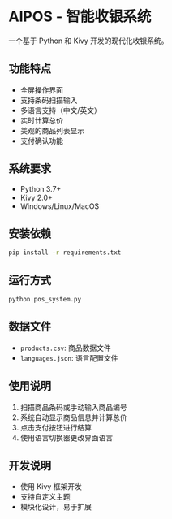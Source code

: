 # AIPOS - 智能收银系统

一个基于 Python 和 Kivy 开发的现代化收银系统。

## 功能特点

- 全屏操作界面
- 支持条码扫描输入
- 多语言支持（中文/英文）
- 实时计算总价
- 美观的商品列表显示
- 支付确认功能

## 系统要求

- Python 3.7+
- Kivy 2.0+
- Windows/Linux/MacOS

## 安装依赖

```bash
pip install -r requirements.txt
```

## 运行方式

```bash
python pos_system.py
```

## 数据文件

- `products.csv`: 商品数据文件
- `languages.json`: 语言配置文件

## 使用说明

1. 扫描商品条码或手动输入商品编号
2. 系统自动显示商品信息并计算总价
3. 点击支付按钮进行结算
4. 使用语言切换器更改界面语言

## 开发说明

- 使用 Kivy 框架开发
- 支持自定义主题
- 模块化设计，易于扩展 